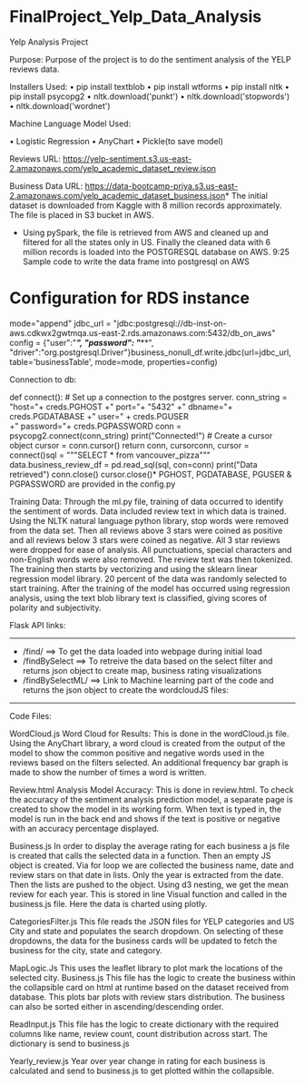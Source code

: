 # FinalProject_Yelp_Data_Analysis

Yelp Analysis Project

Purpose: Purpose of the project is to do the sentiment analysis of the YELP reviews data.

Installers Used:
•	pip install textblob
•	pip install wtforms
•	pip install nltk
•	pip install psycopg2
•	nltk.download('punkt')
•	nltk.download('stopwords')
•	nltk.download('wordnet')


Machine Language Model Used:

•	Logistic Regression 
•	AnyChart
•	Pickle(to save model)

Reviews URL: https://yelp-sentiment.s3.us-east-2.amazonaws.com/yelp_academic_dataset_review.json

Business Data URL: https://data-bootcamp-priya.s3.us-east-2.amazonaws.com/yelp_academic_dataset_business.json* The initial dataset is downloaded from Kaggle with 8 million records approximately. The file is placed in S3 bucket in AWS.
* Using pySpark, the file is retrieved from AWS and cleaned up and filtered for all the states only in US. Finally the cleaned data with 6 million records is loaded into the POSTGRESQL database on AWS.
9:25
Sample code to write the data frame into postgresql on AWS
# Configuration for RDS instance
mode="append"
jdbc_url = "jdbc:postgresql://db-inst-on-aws.cdkwx2gwtmqa.us-east-2.rds.amazonaws.com:5432/db_on_aws"
config = {"user":"***",
          "password": "*****",
          "driver":"org.postgresql.Driver"}business_nonull_df.write.jdbc(url=jdbc_url, table='businessTable', mode=mode, properties=config)

Connection to db:

def connect():    # Set up a connection to the postgres server.
    conn_string = "host="+ creds.PGHOST +" port="+ "5432" +" dbname="+ creds.PGDATABASE +" user=" + creds.PGUSER \
                  +" password="+ creds.PGPASSWORD    conn = psycopg2.connect(conn_string)
    print("Connected!")    # Create a cursor object
    cursor = conn.cursor()    return conn, cursorconn, cursor = connect()sql = """SELECT * from  vancouver_pizza"""
data.business_review_df = pd.read_sql(sql, con=conn)
print("Data retrieved")
conn.close()
cursor.close()* PGHOST, PGDATABASE, PGUSER & PGPASSWORD are provided in the config.py

Training Data: 
Through the ml.py file, training of data occurred to identify the sentiment of words. Data included review text in which data is trained. Using the NLTK natural language python library, stop words were removed from the data set. Then all reviews above 3 stars were coined as positive and all reviews below 3 stars were coined as negative. All 3 star reviews were dropped for ease of analysis. All punctuations, special characters and non-English words were also removed. The review text was then tokenized. The training then starts by vectorizing and using the sklearn linear regression model library. 20 percent of the data was randomly selected to start training. After the training of the model has occurred using regression analysis, using the text blob library text is classified, giving scores of polarity and subjectivity. 

Flask API links:
***************
* /find/  ==> To get the data loaded into webpage during initial load
* /findBySelect  ==> To retreive the data based on the select filter and returns json object to create map, business rating visualizations
* /findBySelectML/  ==> Link to Machine learning part of the code and returns the json object to create the wordcloudJS files:
*********



Code Files:

WordCloud.js
Word Cloud for Results: 
This is done in the wordCloud.js file.
Using the AnyChart library, a word cloud is created from the output of the model to show the common positive and negative words used in the reviews based on the filters selected.
An additional frequency bar graph is made to show the number of times a word is written. 

Review.html
Analysis Model Accuracy: 
This is done in review.html.
To check the accuracy of the sentiment analysis prediction model, a separate page is created to show the model in its working form. When text is typed in, the model is run in the back end and shows if the text is positive or negative with an accuracy percentage displayed. 

Business.js
In order to display the average rating for each business a js file is created that calls the selected data in a function. Then an empty JS object is created. Via for loop we are collected the business name, date and review stars on that date in lists. Only the year is extracted from the date. Then the lists are pushed to the object. Using d3 nesting, we get the mean review for each year. This is stored in line Visual function and called in the business.js file. Here the data is charted using plotly.


CategoriesFilter.js
This file reads the JSON files for YELP categories and US City and state and populates the search dropdown. On selecting of these dropdowns, the data for the business cards will be updated to fetch the business for the city, state and category.

MapLogic.Js
This uses the leaflet library to plot mark the locations of the selected city. 
Business.js 
This file has the logic to create the business within the collapsible card on html at runtime based on the dataset received from database. This plots bar plots with review stars distribution. The business can also be sorted either in ascending/descending order.

ReadInput.js 
This file has the logic to create dictionary with the required columns like name, review count, count distribution across start. The dictionary is send to business.js

Yearly_review.js 
Year over year change in rating for each business is calculated and send to business.js to get plotted within the collapsible.

